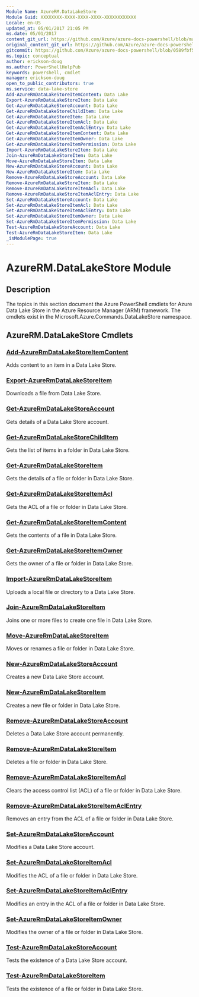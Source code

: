 ```yaml
---
Module Name: AzureRM.DataLakeStore
Module Guid: XXXXXXXX-XXXX-XXXX-XXXX-XXXXXXXXXXXX
Locale: en-US
updated_at: 05/01/2017 21:05 PM
ms.date: 05/01/2017
content_git_url: https://github.com/Azure/azure-docs-powershell/blob/master/azureps-cmdlets-docs/ResourceManager/AzureRM.DataLakeStore/v2.1.0/AzureRM.DataLakeStore.md
original_content_git_url: https://github.com/Azure/azure-docs-powershell/blob/master/azureps-cmdlets-docs/ResourceManager/AzureRM.DataLakeStore/v2.1.0/AzureRM.DataLakeStore.md
gitcommit: https://github.com/Azure/azure-docs-powershell/blob/0589fbf53d27e39e0cf445261d29c64fb0859d62
ms.topic: conceptual
author: erickson-doug
ms.author: PowerShellHelpPub
keywords: powershell, cmdlet
manager: erickson-doug
open_to_public_contributors: true
ms.service: data-lake-store
Add-AzureRmDataLakeStoreItemContent: Data Lake
Export-AzureRmDataLakeStoreItem: Data Lake
Get-AzureRmDataLakeStoreAccount: Data Lake
Get-AzureRmDataLakeStoreChildItem: Data Lake
Get-AzureRmDataLakeStoreItem: Data Lake
Get-AzureRmDataLakeStoreItemAcl: Data Lake
Get-AzureRmDataLakeStoreItemAclEntry: Data Lake
Get-AzureRmDataLakeStoreItemContent: Data Lake
Get-AzureRmDataLakeStoreItemOwner: Data Lake
Get-AzureRmDataLakeStoreItemPermission: Data Lake
Import-AzureRmDataLakeStoreItem: Data Lake
Join-AzureRmDataLakeStoreItem: Data Lake
Move-AzureRmDataLakeStoreItem: Data Lake
New-AzureRmDataLakeStoreAccount: Data Lake
New-AzureRmDataLakeStoreItem: Data Lake
Remove-AzureRmDataLakeStoreAccount: Data Lake
Remove-AzureRmDataLakeStoreItem: Data Lake
Remove-AzureRmDataLakeStoreItemAcl: Data Lake
Remove-AzureRmDataLakeStoreItemAclEntry: Data Lake
Set-AzureRmDataLakeStoreAccount: Data Lake
Set-AzureRmDataLakeStoreItemAcl: Data Lake
Set-AzureRmDataLakeStoreItemAclEntry: Data Lake
Set-AzureRmDataLakeStoreItemOwner: Data Lake
Set-AzureRmDataLakeStoreItemPermission: Data Lake
Test-AzureRmDataLakeStoreAccount: Data Lake
Test-AzureRmDataLakeStoreItem: Data Lake
_isModulePage: true
---
```


# AzureRM.DataLakeStore Module
## Description
The topics in this section document the Azure PowerShell cmdlets for Azure Data Lake Store in the Azure Resource Manager (ARM) framework. The cmdlets exist in the Microsoft.Azure.Commands.DataLakeStore namespace.

## AzureRM.DataLakeStore Cmdlets
### [Add-AzureRmDataLakeStoreItemContent](Add-AzureRmDataLakeStoreItemContent.md)
Adds content to an item in a Data Lake Store.

### [Export-AzureRmDataLakeStoreItem](Export-AzureRmDataLakeStoreItem.md)
Downloads a file from Data Lake Store.

### [Get-AzureRmDataLakeStoreAccount](Get-AzureRmDataLakeStoreAccount.md)
Gets details of a Data Lake Store account.

### [Get-AzureRmDataLakeStoreChildItem](Get-AzureRmDataLakeStoreChildItem.md)
Gets the list of items in a folder in Data Lake Store.

### [Get-AzureRmDataLakeStoreItem](Get-AzureRmDataLakeStoreItem.md)
Gets the details of a file or folder in Data Lake Store.

### [Get-AzureRmDataLakeStoreItemAcl](Get-AzureRmDataLakeStoreItemAcl.md)
Gets the ACL of a file or folder in Data Lake Store.

### [Get-AzureRmDataLakeStoreItemContent](Get-AzureRmDataLakeStoreItemContent.md)
Gets the contents of a file in Data Lake Store.

### [Get-AzureRmDataLakeStoreItemOwner](Get-AzureRmDataLakeStoreItemOwner.md)
Gets the owner of a file or folder in Data Lake Store.

### [Import-AzureRmDataLakeStoreItem](Import-AzureRmDataLakeStoreItem.md)
Uploads a local file or directory to a Data Lake Store.

### [Join-AzureRmDataLakeStoreItem](Join-AzureRmDataLakeStoreItem.md)
Joins one or more files to create one file in Data Lake Store.

### [Move-AzureRmDataLakeStoreItem](Move-AzureRmDataLakeStoreItem.md)
Moves or renames a file or folder in Data Lake Store.

### [New-AzureRmDataLakeStoreAccount](New-AzureRmDataLakeStoreAccount.md)
Creates a new Data Lake Store account.

### [New-AzureRmDataLakeStoreItem](New-AzureRmDataLakeStoreItem.md)
Creates a new file or folder in Data Lake Store.

### [Remove-AzureRmDataLakeStoreAccount](Remove-AzureRmDataLakeStoreAccount.md)
Deletes a Data Lake Store account permanently.

### [Remove-AzureRmDataLakeStoreItem](Remove-AzureRmDataLakeStoreItem.md)
Deletes a file or folder in Data Lake Store.

### [Remove-AzureRmDataLakeStoreItemAcl](Remove-AzureRmDataLakeStoreItemAcl.md)
Clears the access control list (ACL) of a file or folder in Data Lake Store.

### [Remove-AzureRmDataLakeStoreItemAclEntry](Remove-AzureRmDataLakeStoreItemAclEntry.md)
Removes an entry from the ACL of a file or folder in Data Lake Store.

### [Set-AzureRmDataLakeStoreAccount](Set-AzureRmDataLakeStoreAccount.md)
Modifies a Data Lake Store account.

### [Set-AzureRmDataLakeStoreItemAcl](Set-AzureRmDataLakeStoreItemAcl.md)
Modifies the ACL of a file or folder in Data Lake Store.

### [Set-AzureRmDataLakeStoreItemAclEntry](Set-AzureRmDataLakeStoreItemAclEntry.md)
Modifies an entry in the ACL of a file or folder in Data Lake Store.

### [Set-AzureRmDataLakeStoreItemOwner](Set-AzureRmDataLakeStoreItemOwner.md)
Modifies the owner of a file or folder in Data Lake Store.

### [Test-AzureRmDataLakeStoreAccount](Test-AzureRmDataLakeStoreAccount.md)
Tests the existence of a Data Lake Store account.

### [Test-AzureRmDataLakeStoreItem](Test-AzureRmDataLakeStoreItem.md)
Tests the existence of a file or folder in Data Lake Store.


